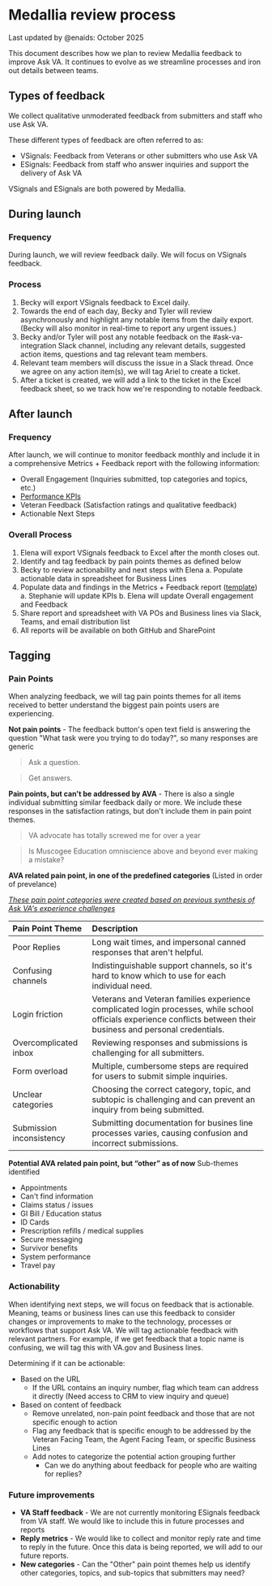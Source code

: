 # Medallia review process

Last updated by @enaids: October 2025

This document describes how we plan to review Medallia feedback to improve Ask VA. It continues to evolve as we streamline processes and iron out details between teams.

## Types of feedback

We collect qualitative unmoderated feedback from submitters and staff who use Ask VA.

These different types of feedback are often referred to as:

- VSignals: Feedback from Veterans or other submitters who use Ask VA
- ESignals: Feedback from staff who answer inquiries and support the delivery of Ask VA

VSignals and ESignals are both powered by Medallia.

## During launch

### Frequency

During launch, we will review feedback daily. We will focus on VSignals feedback.

### Process

1. Becky will export VSignals feedback to Excel daily.
2. Towards the  end of each day, Becky and Tyler will review asynchronously and highlight any notable items from the daily export. (Becky will also monitor in real-time to report any urgent issues.)
3. Becky and/or Tyler will post any notable feedback on the #ask-va-integration Slack channel, including any relevant details, suggested action items, questions and tag relevant team members.
4. Relevant team members will discuss the issue in a Slack thread. Once we agree on any action item(s), we will tag Ariel to create a ticket.
5. After a ticket is created, we will add a link to the ticket in the Excel feedback sheet, so we track how we're responding to notable feedback.

## After launch

### Frequency

After launch, we will continue to monitor feedback monthly and include it in a comprehensive Metrics + Feedback report with the following information:
- Overall Engagement (Inquiries submitted, top categories and topics, etc.) 
- [Performance KPIs](https://github.com/department-of-veterans-affairs/va.gov-team/blob/master/products/ask-va/product/KPIs.md#performance-kpis)
- Veteran Feedback (Satisfaction ratings and qualitative feedback)
- Actionable Next Steps

### Overall Process

1. Elena will export VSignals feedback to Excel after the month closes out.  
2. Identify and tag feedback by pain points themes as defined below
3. Becky to review actionability and next steps with Elena
    a. Populate actionable data in spreadsheet for Business Lines  
5. Populate data and findings in the Metrics + Feedback report ([template]([url](https://dvagov.sharepoint.com/:p:/r/sites/AskVA/Shared%20Documents/General/Data/Other%20analyses/Metrics%20+%20Feedback%20proposed%20template.pptx?d=w90ba3b257b364da7bfc2338776c98692&csf=1&web=1&e=VDonPZ))) 
    a. Stephanie will update KPIs
    b. Elena will update Overall engagement and Feedback 
6. Share report and spreadsheet with VA POs and Business lines via Slack, Teams, and email distribution list
7. All reports will be available on both GitHub and SharePoint
 
## Tagging

### Pain Points 

When analyzing feedback, we will tag pain points themes for all items received to better understand the biggest pain points users are experiencing. 

**Not pain points** - The feedback button's open text field is answering the question "What task were you trying to do today?", so many responses are generic
> Ask a question.
  
> Get answers.
    
**Pain points, but can't be addressed by AVA** - There is also a single individual submitting similar feedback daily or more. We include these responses in the satisfaction ratings, but don't include them in pain point themes. 
> VA advocate has totally screwed me for over a year
  
> Is Muscogee Education omniscience above and beyond ever making a mistake?
    
**AVA related pain point, in one of the predefined categories** (Listed in order of prevelance)

_[These pain point categories were created based on previous synthesis of Ask VA's experience challenges
](https://app.mural.co/t/departmentofveteransaffairs9999/m/departmentofveteransaffairs9999/1734559665587/c07692f1c825558a1869a09ca311d6dda1964ebe)_


| Pain Point Theme | Description | 
| :--------------- | :--------- | 
| Poor Replies     | Long wait times, and impersonal canned responses that aren't helpful.   | 
| Confusing channels   | Indistinguishable support channels, so it's hard to know which to use for each individual need.   | 
| Login friction      | Veterans and Veteran families experience complicated login processes, while school officials experience conflicts between their business and personal credentials.      | 
| Overcomplicated inbox    | Reviewing responses and submissions is challenging for all submitters.      | 
| Form overload    | Multiple, cumbersome steps are required for users to submit simple inquiries.      | 
| Unclear categories    | Choosing the correct category, topic, and subtopic is challenging and can prevent an inquiry from being submitted.      |
| Submission inconsistency    | Submitting documentation for busines line processes varies, causing confusion and incorrect submissions.      | 
 
 **Potential AVA related pain point, but “other” as of now** Sub-themes identified
  - Appointments
  - Can't find information
  - Claims status / issues
  - GI Bill / Education status
  - ID Cards
  - Prescription refills / medical supplies
  - Secure messaging
  - Survivor benefits
  - System performance
  - Travel pay

### Actionability
When identifying next steps, we will focus on feedback that is actionable. Meaning, teams or business lines can use this feedback to consider changes or improvements to make to the technology, processes or workflows that support Ask VA.
We will tag actionable feedback with relevant partners. For example, if we get feedback that a topic name is confusing, we will tag this with VA.gov and Business lines.

Determining if it can be actionable:
- Based on the URL
  - If the URL contains an inquiry number, flag which team can address it directly (Need access to CRM to view inquiry and queue)
- Based on content of feedback
  - Remove unrelated, non-pain point feedback and those that are not specific enough to action
  - Flag any feedback that is specific enough to be addressed by the Veteran Facing Team, the Agent Facing Team, or specific Business Lines
  - Add notes to categorize the potential action grouping further
    - Can we do anything about feedback for people who are waiting for replies?

### Future improvements
- **VA Staff feedback** - We are not currently monitoring ESignals feedback from VA staff. We would like to include this in future processes and reports
- **Reply metrics** - We would like to collect and monitor reply rate and time to reply in the future. Once this data is being reported, we will add to our future reports.
- **New categories** - Can the "Other" pain point themes help us identify other categories, topics, and sub-topics that submitters may need? 
